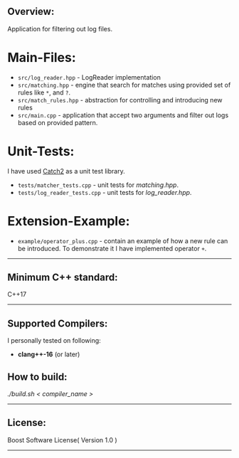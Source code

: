 ## Overview:

  

Application for filtering out log files. 
  

# Main-Files:

  
- `src/log_reader.hpp` - LogReader implementation
- `src/matching.hpp` - engine that search for matches using provided set of rules like `*`, and `?`.
- `src/match_rules.hpp` - abstraction for controlling and introducing new rules
- `src/main.cpp` - application that accept two arguments and filter out logs based on provided pattern.
   
# Unit-Tests:
I have used [Catch2](https://github.com/catchorg/Catch2) as a unit test library.

- `tests/matcher_tests.cpp` - unit tests for _matching.hpp_.
- `tests/log_reader_tests.cpp` - unit tests for _log_reader.hpp_.

# Extension-Example:

- `example/operator_plus.cpp` - contain an example of how a new rule can be introduced. To demonstrate it I have implemented operator `+`.





_______________

  

## Minimum C++ standard:

C++17

_______________

  

## Supported Compilers:

  
I personally tested on following:

-  **clang++\-16** (or later)
  

## How to build:

 

*./build.sh < compiler_name >*

_______________

## License:

Boost Software License( Version 1.0 )

_______________